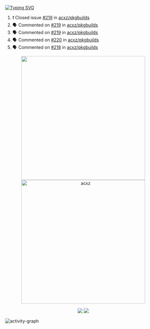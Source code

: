 [![Typing SVG](https://readme-typing-svg.herokuapp.com?size=16&color=AFFFA3&multiline=true&height=75&lines=contributing+to+robotics%2Fae%2Fml%2Fgpu;packaging+it+for+archlinux;ricer)](https://git.io/typing-svg)

<!--START_SECTION:activity-->
1. ❗️ Closed issue [#219](https://github.com/acxz/pkgbuilds/issues/219) in [acxz/pkgbuilds](https://github.com/acxz/pkgbuilds)
2. 🗣 Commented on [#219](https://github.com/acxz/pkgbuilds/issues/219) in [acxz/pkgbuilds](https://github.com/acxz/pkgbuilds)
3. 🗣 Commented on [#219](https://github.com/acxz/pkgbuilds/issues/219) in [acxz/pkgbuilds](https://github.com/acxz/pkgbuilds)
4. 🗣 Commented on [#220](https://github.com/acxz/pkgbuilds/issues/220) in [acxz/pkgbuilds](https://github.com/acxz/pkgbuilds)
5. 🗣 Commented on [#218](https://github.com/acxz/pkgbuilds/issues/218) in [acxz/pkgbuilds](https://github.com/acxz/pkgbuilds)
<!--END_SECTION:activity-->

<p align="center">
  <img width="400em" src=https://github-readme-stats.vercel.app/api?username=acxz&include_all_commits=true&show_icons=true />
  <img width="400em" src="https://github-readme-streak-stats.herokuapp.com/?user=acxz&" alt="acxz" />
</p>

<p align="center">
  <img src=https://github-readme-stats.vercel.app/api/top-langs/?username=acxz&layout=compact />
  <img src=https://github-profile-trophy.vercel.app/?username=acxz&row=2&column=4 />
</p>

![activity-graph](https://github-readme-activity-graph.cyclic.app/graph?username=acxz&theme=aqua)
